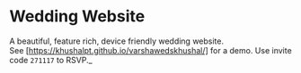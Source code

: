 # Wedding Website
A beautiful, feature rich, device friendly wedding website.  
See [https://khushalpt.github.io/varshawedskhushal/] for a demo. Use invite code `271117` to RSVP._


